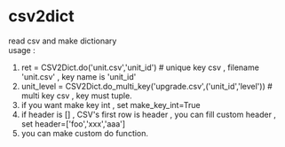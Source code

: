 # csv2dict

read csv and make dictionary<br>
usage :
1. ret = CSV2Dict.do('unit.csv','unit_id')  # unique key csv , filename 'unit.csv' , key name is 'unit_id'
2. unit_level = CSV2Dict.do_multi_key('upgrade.csv',('unit_id','level')) # multi key csv , key must tuple. 
3. if you want make key int , set make_key_int=True
4. if header is [] , CSV's first row is header , you can fill custom header , set header=['foo','xxx','aaa']
5. you can make custom do function.
